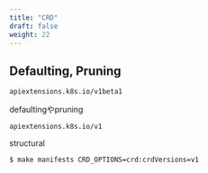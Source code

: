```yaml
---
title: "CRD"
draft: false
weight: 22
---
```


## Defaulting, Pruning

`apiextensions.k8s.io/v1beta1`

defaultingやpruning

`apiextensions.k8s.io/v1`

structural

```console
$ make manifests CRD_OPTIONS=crd:crdVersions=v1
```



